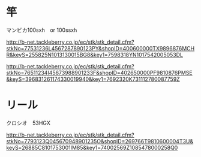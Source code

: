 # 竿

マンビカ100sxh　or 100ssxh

http://b-net.tackleberry.co.jp/ec/stk/stk_detail.cfm?stkNo=77531236L4567287890123PY&shopID=400600000TX9896876MCHR&keyS=255825N1013130015BG8&key1=7598318YN1017542005053DL

http://b-net.tackleberry.co.jp/ec/stk/stk_detail.cfm?stkNo=76511234I45673988901233F&shopID=402650000PF9810876PMSE&keyS=396831261174330019940&key1=7692320K731112780087759Z

# リール　

クロシオ　53HGX　

http://b-net.tackleberry.co.jp/ec/stk/stk_detail.cfm?stkNo=7793123Q045670948901235O&shopID=269766T9810600004T3U&keyS=26885C8101753001IM85&key1=74002569Z1085478000258Q0


